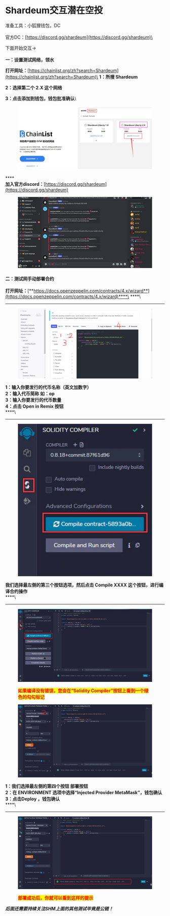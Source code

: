 # Shardeum交互潜在空投

准备工具：小狐狸钱包，DC\
\
官方DC：[https://discord.gg/shardeum](https://discord.gg/shardeum)\


下面开始交互→\
\
**一：设置测试网络，领水**

**打开网址：**[https://chainlist.org/zh?search=Shardeum](https://chainlist.org/zh?search=Shardeum)\
**1：所搜 Shardeum**

**2：选择第二个 2.X 这个网络**

**3：点击添加到钱包，钱包批准确认**\


<figure><img src="../../.gitbook/assets/image.png" alt=""><figcaption></figcaption></figure>

****\
**加入官方discord：**[https://discord.gg/shardeum](https://discord.gg/shardeum)

<figure><img src="../../.gitbook/assets/image (2).png" alt=""><figcaption></figcaption></figure>

#### 二：测试网手动部署合约

**打开网址：**[**https://docs.openzeppelin.com/contracts/4.x/wizard**](https://docs.openzeppelin.com/contracts/4.x/wizard)****\
****\
****

<figure><img src="../../.gitbook/assets/image (6).png" alt=""><figcaption></figcaption></figure>

**1：输入你要发行的代币名称（英文加数字）**\
**2：输入代币简称 如：op**\
**3：输入你要发行的代币数量**\
**4：点击 Open in Remix 按钮**\
****\
****

<figure><img src="../../.gitbook/assets/image (1).png" alt=""><figcaption></figcaption></figure>

**我们选择最左侧的第三个按钮选项，然后点击 Compile XXXX 这个按钮，进行编译合约操作**\
****\
****

<figure><img src="../../.gitbook/assets/image (14).png" alt=""><figcaption><p><mark style="color:red;"><strong>如果编译没有错误，您会在“Solidity Compiler”按钮上看到一个绿色的勾勾标记</strong></mark></p></figcaption></figure>

<figure><img src="../../.gitbook/assets/image (22).png" alt=""><figcaption></figcaption></figure>

**1：我们选择最左侧的第四个按钮 部署按钮**\
**2：在 ENVIRONMENT 选项中选择“Injected Provider MetaMask”，钱包确认**\
**3：点击Deploy ，钱包确认**\
****\
****

<figure><img src="../../.gitbook/assets/image (8).png" alt=""><figcaption><p><mark style="color:red;"><strong>部署成功后，你就可以看到这样的提示</strong></mark></p></figcaption></figure>

_**后面还需要持续关注SHM上面的其他测试毕竟是公链！**_
